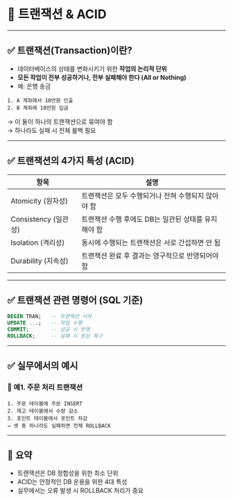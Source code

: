 
# 💾 트랜잭션 & ACID

---

## ✅ 트랜잭션(Transaction)이란?

- 데이터베이스의 상태를 변화시키기 위한 **작업의 논리적 단위**
- **모든 작업이 전부 성공하거나, 전부 실패해야 한다 (All or Nothing)**
- 예: 은행 송금

```text
1. A 계좌에서 10만원 인출
2. B 계좌에 10만원 입금
```

→ 이 둘이 하나의 트랜잭션으로 묶여야 함  
→ 하나라도 실패 시 전체 롤백 필요

---

## ✅ 트랜잭션의 4가지 특성 (ACID)

| 항목 | 설명 |
|------|------|
| Atomicity (원자성) | 트랜잭션은 모두 수행되거나 전혀 수행되지 않아야 함 |
| Consistency (일관성) | 트랜잭션 수행 후에도 DB는 일관된 상태를 유지해야 함 |
| Isolation (격리성) | 동시에 수행되는 트랜잭션은 서로 간섭하면 안 됨 |
| Durability (지속성) | 트랜잭션 완료 후 결과는 영구적으로 반영되어야 함 |

---

## ✅ 트랜잭션 관련 명령어 (SQL 기준)

```sql
BEGIN TRAN;   -- 트랜잭션 시작
UPDATE ...;   -- 작업 수행
COMMIT;       -- 성공 시 반영
ROLLBACK;     -- 실패 시 원상 복구
```

---

## ✅ 실무에서의 예시

### 📌 예1. 주문 처리 트랜잭션

```text
1. 주문 테이블에 주문 INSERT
2. 재고 테이블에서 수량 감소
3. 포인트 테이블에서 포인트 차감
→ 셋 중 하나라도 실패하면 전체 ROLLBACK
```

---

## 🧠 요약

- 트랜잭션은 DB 정합성을 위한 최소 단위
- ACID는 안정적인 DB 운용을 위한 4대 특성
- 실무에서는 오류 발생 시 ROLLBACK 처리가 중요

